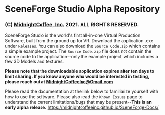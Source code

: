 # SceneForge Studio Alpha Repository
### (C) [MidnightCoffee, Inc.](http://www.midnightcoffeeinc.com) 2021.  ALL RIGHTS RESERVED.

SceneForge Studio is the world's first all-in-one Virtual Production Software, built from the ground up for VR.
Download the application .exe under `Releases`.  You can also download the `Source Code.zip` which contains a simple example project.
The `Source Code.zip` file does not contain the source code to the application--only the example project, which includes a few 3D Models and textures.

**Please note that the downloadable application expires after ten days to limit sharing.  If you know anyone who would be interested in testing, please reach out at <MidnightCoffeeInc@Gmail.com>**

Please read the documentation at the link below to familiarize yourself with how to use the software.
Please also read the `Known Issues` page to understand the current limitations/bugs that may be present--**This is an early alpha release.**
https://midnightcoffeeinc.github.io/SceneForge-Docs/

